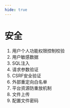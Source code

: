 ```yaml
---
hide: true
---
```

# 安全

1. 用户个人功能权限控制校验
2. 用户敏感数据
3. SQL注入
4. 请求参数验证
6. CSRF安全验证
7. 外部重定向白名单
8. 平台资源防重放机制
9. 文件上传
10. 配置文件密码